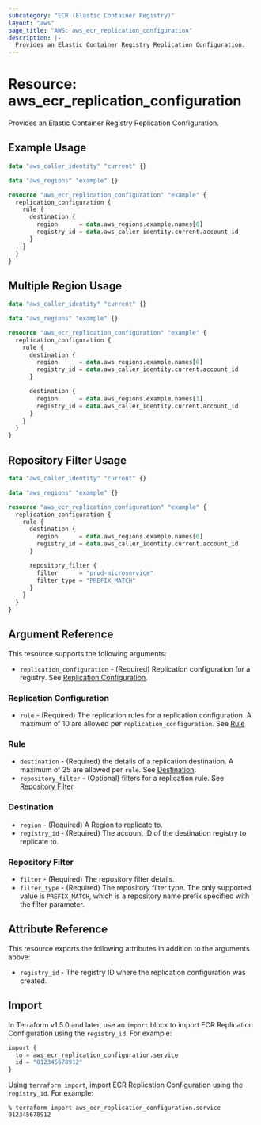```yaml
---
subcategory: "ECR (Elastic Container Registry)"
layout: "aws"
page_title: "AWS: aws_ecr_replication_configuration"
description: |-
  Provides an Elastic Container Registry Replication Configuration.
---
```


# Resource: aws_ecr_replication_configuration

Provides an Elastic Container Registry Replication Configuration.

## Example Usage

```terraform
data "aws_caller_identity" "current" {}

data "aws_regions" "example" {}

resource "aws_ecr_replication_configuration" "example" {
  replication_configuration {
    rule {
      destination {
        region      = data.aws_regions.example.names[0]
        registry_id = data.aws_caller_identity.current.account_id
      }
    }
  }
}
```

## Multiple Region Usage

```terraform
data "aws_caller_identity" "current" {}

data "aws_regions" "example" {}

resource "aws_ecr_replication_configuration" "example" {
  replication_configuration {
    rule {
      destination {
        region      = data.aws_regions.example.names[0]
        registry_id = data.aws_caller_identity.current.account_id
      }

      destination {
        region      = data.aws_regions.example.names[1]
        registry_id = data.aws_caller_identity.current.account_id
      }
    }
  }
}
```

## Repository Filter Usage

```terraform
data "aws_caller_identity" "current" {}

data "aws_regions" "example" {}

resource "aws_ecr_replication_configuration" "example" {
  replication_configuration {
    rule {
      destination {
        region      = data.aws_regions.example.names[0]
        registry_id = data.aws_caller_identity.current.account_id
      }

      repository_filter {
        filter      = "prod-microservice"
        filter_type = "PREFIX_MATCH"
      }
    }
  }
}
```

## Argument Reference

This resource supports the following arguments:

* `replication_configuration` - (Required) Replication configuration for a registry. See [Replication Configuration](#replication-configuration).

### Replication Configuration

* `rule` - (Required) The replication rules for a replication configuration. A maximum of 10 are allowed per `replication_configuration`. See [Rule](#rule)

### Rule

* `destination` - (Required) the details of a replication destination. A maximum of 25 are allowed per `rule`. See [Destination](#destination).
* `repository_filter` - (Optional) filters for a replication rule. See [Repository Filter](#repository-filter).

### Destination

* `region` - (Required) A Region to replicate to.
* `registry_id` - (Required) The account ID of the destination registry to replicate to.

### Repository Filter

* `filter` - (Required) The repository filter details.
* `filter_type` - (Required) The repository filter type. The only supported value is `PREFIX_MATCH`, which is a repository name prefix specified with the filter parameter.

## Attribute Reference

This resource exports the following attributes in addition to the arguments above:

* `registry_id` - The registry ID where the replication configuration was created.

## Import

In Terraform v1.5.0 and later, use an `import` block to import ECR Replication Configuration using the `registry_id`. For example:

```terraform
import {
  to = aws_ecr_replication_configuration.service
  id = "012345678912"
}
```

Using `terraform import`, import ECR Replication Configuration using the `registry_id`. For example:

```console
% terraform import aws_ecr_replication_configuration.service 012345678912
```
